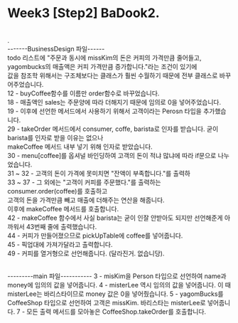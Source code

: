 # Week3 [Step2] BaDook2.     
          
<br>.     
-------BusinessDesign 파일------       
todo 리스트에 "주문과 동시에 missKim의 돈은 커피의 가격만큼 줄어들고, yagombucks의 매출액은 커피 가격만큼 증가합니다."라는 조건이 있기에       
값을 참조학 위해서는 구조체보다는 클래스가 훨씬 수월하기 때문에 전부 클래스로 바꾸어주었습니다.      
12 - buyCoffee함수를 이름만 order함수로 바꾸었습니다.       
18 - 매출액인 sales는 주문양에 따라 더해지기 때문에 임의로 0을 넣어주었습니다.       
19 - 이후에 선언한 메서드에서 사용하기 위해서 고객이라는 Perosn 타입을 추가했습니다.      
29 - takeOrder 메서드에서 consumer, coffe, barista로 인자를 받습니다. 굳이 barista를 인자로 받을 이유는 없으나    
    makeCoffee 메서드 내부 넣기 위해 인자로 받았습니다.      
30 - menu[coffee]를 옵셔널 바인딩하여 고객의 돈이 적냐 많냐에 따라 if문으로 나누었습니다.     
31 ~ 32 - 고객의 돈이 가격에 못미치면 "잔액이 부족합니다."를 출력하      
33 ~ 37 - 그 외에는 "고객이 커피를 주문했다."를 출력하는 consumer.order(coffee)를 호출하고      
         고객의 돈을 가격만큼 빼고 매출에 더해주는 연산을 해줍니다.            
         이후에 makeCoffee 메서드를 호출합니다.        
42 - makeCoffee 함수에서 사실 barista는 굳이 인잘 안받아도 되지만 선언해준게 아까워서 43번째 줄에 출력했습니다.       
44 - 커피가 만들어졌으므로 pickUpTable에 coffee를 넣어줍니다.                     
45 - 픽업대에 가져가달라고 출력합니다.       
49 - 커피를 열거형으로 선언해줍니다. (달라진거. 없습니당).       
       
<br>                          
---------main 파일-----------                                               
3 - misKim을 Person 타입으로 선언하여 name과 money에 임의의 값을 넣어줍니다.                         
4 - misterLee 역시 임의의 값을 넣어줍니다. 이 때 misterLee는 바리스타이므로 money 값은 0을 넣어줬습니다.                                        
5 - yagomBucks를 CoffeeShop 타입으로 선언하여 고객은 missKim. 바리스타는 misterLee로 넣어줍니다.                                     
7 - 모든 출력 메서드를 모아놓은 CoffeeShop.takeOrder를 호출합니다.                                          
